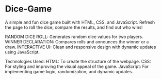 # Dice-Game
A simple and fun dice game built with HTML, CSS, and JavaScript. Refresh the page to roll the dice, compare the results, and find out who wins!

RANDOM DICE ROLL: Generates random dice values for two players.
WINNER DECLARATION: Compares rolls and announces the winner or a draw.
INTERACTIVE UI: Clean and responsive design with dynamic updates using JavaScript.

Technologies Used:
HTML: To create the structure of the webpage.
CSS: For styling and improving the visual appeal of the game.
JavaScript: For implementing game logic, randomization, and dynamic updates.
